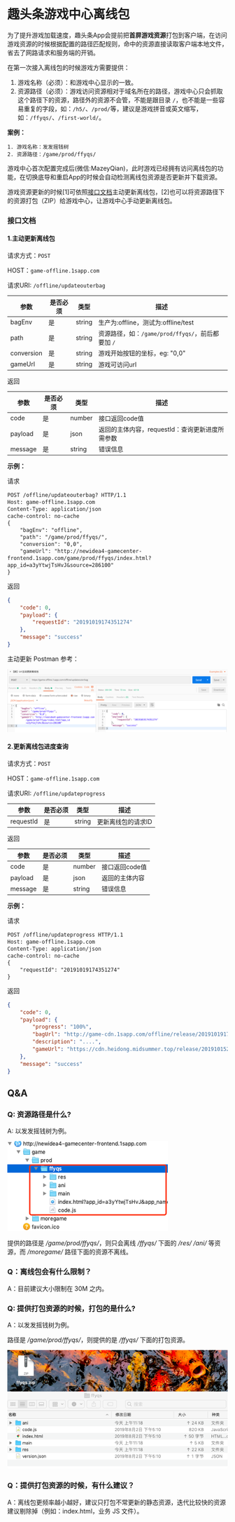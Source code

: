 # 趣头条游戏中心离线包

为了提升游戏加载速度，趣头条App会提前把**首屏游戏资源**打包到客户端，在访问游戏资源的时候根据配置的路径匹配规则，命中的资源直接读取客户端本地文件，省去了网路请求和服务端的开销。

在第一次接入离线包的时候游戏方需要提供：

1. 游戏名称（必须）：和游戏中心显示的一致。
2. 资源路径（必须）：游戏访问资源相对于域名所在的路径，游戏中心只会抓取这个路径下的资源，路径外的资源不会管，不能是跟目录 `/`，也不能是一些容易重复的字段，如：`/h5/`、`/prod/`等，建议是游戏拼音或英文缩写，如：`/ffyqs/`、`/first-world/`。
    
**案例：**

    1. 游戏名称：发发摇钱树
    2. 资源路径：/game/prod/ffyqs/

游戏中心首次配置完成后(微信:MazeyQian)，此时游戏已经拥有访问离线包的功能，在切换底导和重启App的时候会自动检测离线包资源是否更新并下载资源。

游戏资源更新的时候[1]可依照[接口文档](#接口文档)主动更新离线包，[2]也可以将资源路径下的资源打包（ZIP）给游戏中心，让游戏中心手动更新离线包。

### 接口文档

#### 1.主动更新离线包

请求方式：`POST`

HOST：`game-offline.1sapp.com`

请求URI: `/offline/updateouterbag`

| 参数 | 是否必须 | 类型 | 描述 |
| --- | --- | --- | --- |
| bagEnv | 是 | string | 生产为:offline，测试为:offline/test |
| path | 是 | string | 资源路径，如：`/game/prod/ffyqs/`，前后都要加 `/` |
| conversion | 是 | string | 游戏开始按钮的坐标，eg: "0,0" |
| gameUrl | 是 | string | 游戏可访问url |

返回

| 参数 | 是否必须 | 类型 | 描述 |
| --- | --- | --- | --- |
| code | 是 | number | 接口返回code值 |
| payload | 是 | json | 返回的主体内容，requestId：查询更新进度所需参数 |
| message | 是 | string | 错误信息 |

**示例：**

请求

```http request
POST /offline/updateouterbag? HTTP/1.1
Host: game-offline.1sapp.com
Content-Type: application/json
cache-control: no-cache
{
    "bagEnv": "offline",
    "path": "/game/prod/ffyqs/",
    "conversion": "0,0",
    "gameUrl": "http://newidea4-gamecenter-frontend.1sapp.com/game/prod/ffyqs/index.html?app_id=a3yYtwjTsHvJ&source=286100"
}
```

返回

```json
{
    "code": 0,
    "payload": {
        "requestId": "20191019174351274"
    },
    "message": "success"
}
```

主动更新 Postman 参考：

![update](./image/offline-update-case-v2.png)

#### 2.更新离线包进度查询

请求方式：`POST`

HOST：`game-offline.1sapp.com`

请求URI: `/offline/updateprogress`

| 参数 | 是否必须 | 类型 | 描述 |
| --- | --- | --- | --- |
| requestId | 是 | string | 更新离线包的请求ID |

返回

| 参数 | 是否必须 | 类型 | 描述 |
| --- | --- | --- | --- |
| code | 是 | number | 接口返回code值 |
| payload | 是 | json | 返回的主体内容 |
| message | 是 | string | 错误信息 |


**示例：**

请求

```http request
POST /offline/updateprogress HTTP/1.1
Host: game-offline.1sapp.com
Content-Type: application/json
cache-control: no-cache
{   
    "requestId": "20191019174351274"
}
```

返回

```json
{
    "code": 0,
    "payload": {
        "progress": "100%",
        "bagUrl": "http://game-cdn.1sapp.com/offline/release/20191019174351274.zip",
        "description": "....",
        "gameUrl": "https://cdn.heidong.midsummer.top/release/20191015213749/index.html?app_id=a3E67uTiPJw5&app_name=%E7%8C%9C%E6%88%90%E8%AF%AD%E6%8B%BF%E9%87%91%E5%B8%81&appid=a3E67uTiPJw5&dc=868237046772793&ext=eyJzb3VyY2UiOiIyODYxNjYifQ%3D%3D&origin_type=0&platform=qtt&sign=2e2cc6cadaf7c7d5ccfd1b435330f4c6&source=286166&ticket=t11XUatVTysECAfYUwrab&time=1571477991&uuid=2544805&v=30946000&vn=3.9.46.000.1009.2251&dtu=014&lat=0.0&lon=0.0&screen_location=2"
    },
    "message": "success"
}
```

## Q&A

### Q: 资源路径是什么?

A: 以发发摇钱树为例。

![发发摇钱树资源路径](./image/offline-bag-path.png)

提供的路径是 */game/prod/ffyqs/*，则只会离线 */ffyqs/* 下面的 */res/* */ani/* 等资源，而 */moregame/* 路径下面的资源不离线。

### Q：离线包会有什么限制？

A：目前建议大小限制在 30M 之内。

### Q: 提供打包资源的时候，打包的是什么?

A：以发发摇钱树为例。

路径是 */game/prod/ffyqs/*，则提供的是 */ffyqs/* 下面的打包资源。

![发发摇钱树ZIP](./image/ffyqs-offline-zip.png)

### Q：提供打包资源的时候，有什么建议？

A：离线包更频率越小越好，建议只打包不常更新的静态资源，迭代比较快的资源建议剔除掉（例如：index.html，业务 JS 文件）。
